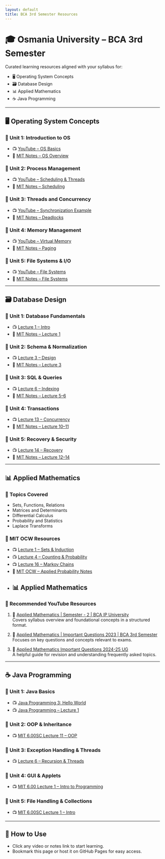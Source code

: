 ```yaml
---
layout: default
title: BCA 3rd Semester Resources
---
```


# 🎓 Osmania University – BCA 3rd Semester

Curated learning resources aligned with your syllabus for:

- 🖥️ Operating System Concepts
- 🗃️ Database Design
- 📊 Applied Mathematics
- ☕ Java Programming

---

## 🖥️ Operating System Concepts

### 🔹 Unit 1: Introduction to OS
- 📺 [YouTube – OS Basics](https://www.youtube.com/watch?v=Dj2hN_pFA8w)
- 📄 [MIT Notes – OS Overview](https://people.csail.mit.edu/rinard/teaching/osnotes/)

### 🔹 Unit 2: Process Management
- 📺 [YouTube – Scheduling & Threads](https://www.youtube.com/watch?v=aWl0biiuPfI)
- 📄 [MIT Notes – Scheduling](https://people.csail.mit.edu/rinard/teaching/osnotes/)

### 🔹 Unit 3: Threads and Concurrency
- 📺 [YouTube – Synchronization Example](https://www.youtube.com/watch?v=WIj06NCxkWE)
- 📄 [MIT Notes – Deadlocks](https://people.csail.mit.edu/rinard/teaching/osnotes/)

### 🔹 Unit 4: Memory Management
- 📺 [YouTube – Virtual Memory](https://www.youtube.com/watch?v=W7Scg6LfZhY)
- 📄 [MIT Notes – Paging](https://people.csail.mit.edu/rinard/teaching/osnotes/)

### 🔹 Unit 5: File Systems & I/O
- 📺 [YouTube – File Systems](https://www.youtube.com/watch?v=kDRHsNauoxk)
- 📄 [MIT Notes – File Systems](https://people.csail.mit.edu/rinard/teaching/osnotes/)

---

## 🗃️ Database Design

### 🔹 Unit 1: Database Fundamentals
- 📺 [Lecture 1 – Intro](https://www.youtube.com/watch?v=bsH1Syw4MR0)
- 📄 [MIT Notes – Lecture 1](https://ocw.mit.edu/courses/6-830-database-systems-fall-2010/pages/lecture-notes/)

### 🔹 Unit 2: Schema & Normalization
- 📺 [Lecture 3 – Design](https://www.youtube.com/watch?v=kUk8PgORTzo)
- 📄 [MIT Notes – Lecture 3](https://ocw.mit.edu/courses/6-830-database-systems-fall-2010/pages/lecture-notes/)

### 🔹 Unit 3: SQL & Queries
- 📺 [Lecture 6 – Indexing](https://www.youtube.com/watch?v=F3XGUPll6Qs)
- 📄 [MIT Notes – Lecture 5–6](https://ocw.mit.edu/courses/6-830-database-systems-fall-2010/pages/lecture-notes/)

### 🔹 Unit 4: Transactions
- 📺 [Lecture 13 – Concurrency](https://www.youtube.com/watch?v=4eW5SWBi7vs)
- 📄 [MIT Notes – Lecture 10–11](https://ocw.mit.edu/courses/6-830-database-systems-fall-2010/pages/lecture-notes/)

### 🔹 Unit 5: Recovery & Security
- 📺 [Lecture 14 – Recovery](https://www.youtube.com/watch?v=kovRKfgZ5AY)
- 📄 [MIT Notes – Lecture 12–14](https://ocw.mit.edu/courses/6-830-database-systems-fall-2010/pages/lecture-notes/)

---

## 📊 Applied Mathematics

### 🔹 Topics Covered
- Sets, Functions, Relations
- Matrices and Determinants
- Differential Calculus
- Probability and Statistics
- Laplace Transforms

### 🔹 MIT OCW Resources
- 📺 [Lecture 1 – Sets & Induction](https://www.youtube.com/watch?v=LY7YmuDbuW0)
- 📺 [Lecture 4 – Counting & Probability](https://ocw.mit.edu/courses/6-041sc-probabilistic-systems-analysis-and-applied-probability-fall-2013/resources/lecture-4-video-2/)
- 📺 [Lecture 16 – Markov Chains](https://ocw.mit.edu/courses/6-041sc-probabilistic-systems-analysis-and-applied-probability-fall-2013/resources/lecture-16-video-2/)
- 📄 [MIT OCW – Applied Probability Notes](https://ocw.mit.edu/courses/6-041sc-probabilistic-systems-analysis-and-applied-probability-fall-2013/pages/lecture-notes/)
- ## 📊 Applied Mathematics

### 🔹 Recommended YouTube Resources

1. 📘 [Applied Mathematics | Semester - 2 | BCA IP University](https://www.youtube.com/watch?v=sq2Dv2Ex2Og)  
   Covers syllabus overview and foundational concepts in a structured format.

2. 📘 [Applied Mathematics | Important Questions 2023 | BCA 3rd Semester](https://www.youtube.com/watch?v=WvAkq2RERWg)  
   Focuses on key questions and concepts relevant to exams.

3. 📘 [Applied Mathematics Important Questions 2024-25 UG](https://www.youtube.com/watch?v=_VY7CwSp7rA)  
   A helpful guide for revision and understanding frequently asked topics.



---

## ☕ Java Programming

### 🔹 Unit 1: Java Basics
- 📺 [Java Programming 3: Hello World](https://www.youtube.com/watch?v=akDNNljv-ck)
- 📺 [Java Programming – Lecture 1](https://www.youtube.com/watch?v=oqnLQVFaqYI)

### 🔹 Unit 2: OOP & Inheritance
- 📺 [MIT 6.00SC Lecture 11 – OOP](https://www.youtube.com/watch?v=FBpe3xFvPrQ)

### 🔹 Unit 3: Exception Handling & Threads
- 📺 [Lecture 6 – Recursion & Threads](https://www.youtube.com/watch?v=pfXrEEnO2bo)

### 🔹 Unit 4: GUI & Applets
- 📺 [MIT 6.00 Lecture 1 – Intro to Programming](https://www.youtube.com/watch?v=k6U-i4gXkLM)

### 🔹 Unit 5: File Handling & Collections
- 📺 [MIT 6.00SC Lecture 1 – Intro](https://www.youtube.com/watch?v=bX3jvD7XFPs)

---

## 🚀 How to Use

- Click any video or notes link to start learning.
- Bookmark this page or host it on GitHub Pages for easy access.
